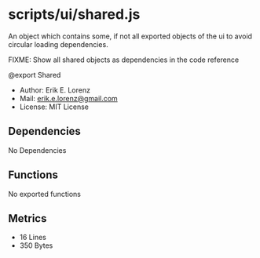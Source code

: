 # scripts/ui/shared.js


An object which contains some, if not all exported objects of the ui to avoid
circular loading dependencies.

FIXME: Show all shared objects as dependencies in the code reference

@export Shared
* Author: Erik E. Lorenz 
* Mail: <erik.e.lorenz@gmail.com>
* License: MIT License


## Dependencies

No Dependencies

## Functions

No exported functions

## Metrics

* 16 Lines
* 350 Bytes

